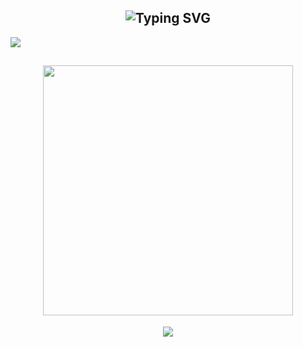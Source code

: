 <h2 align="center"><img src="https://camo.githubusercontent.com/b00f5e4b76c0562805f1839ffc8fc41b31d76079f40ec758e9741b3bf365b53b/68747470733a2f2f726561646d652d747970696e672d7376672e6865726f6b756170702e636f6d3f666f6e743d506163696669636f2670617573653d3130303026636f6c6f723d434130354333266261636b67726f756e643d36394646323030302663656e7465723d74727565267643656e7465723d74727565267265706561743d66616c73652677696474683d343335266c696e65733d536f6369616c2b4d656469612773" alt="Typing SVG" data-canonical-src="https://readme-typing-svg.herokuapp.com?font=Pacifico&amp;pause=1000&amp;color=CA05C3&amp;background=69FF2000&amp;center=true&amp;vCenter=true&amp;repeat=false&amp;width=435&amp;lines=İletişim Bilgilerim" style="max-width: 100%;"></h2> 

<img src="https://camo.githubusercontent.com/f21abc0fa823c43b12bed0f71abcedb61b69a307d066e23dfd3b4d6c0752f135/68747470733a2f2f696d672e736869656c64732e696f2f62616467652f446973636f72642532302d3732383944412e7376673f267374796c653d666f722d7468652d6261646765266c6f676f3d646973636f7264266c6f676f436f6c6f723d7768697465" data-canonical-src="https://img.shields.io/badge/Discord%20-7289DA.svg?&amp;style=for-the-badge&amp;logo=discord&amp;logoColor=red" style="max-width: 100%;">

<h2 align="center">
 <a href="https://discord.com/users/952214954931544164"><img  width="400px" src="https://lanyard.kyrie25.me/api/952214954931544164?decoration=true&useDisplayName=true&animationDuration=2s&waveColor=053B50&imgStyle=square&imgBorderRadius=16px&bg=DD272700&idleMessage=İsmet+Pasham+where+is+islands"></a>
 </h2>

<center>
 
 ![](https://komarev.com/ghpvc/?username=Nemtycim&color=blue)</center>

